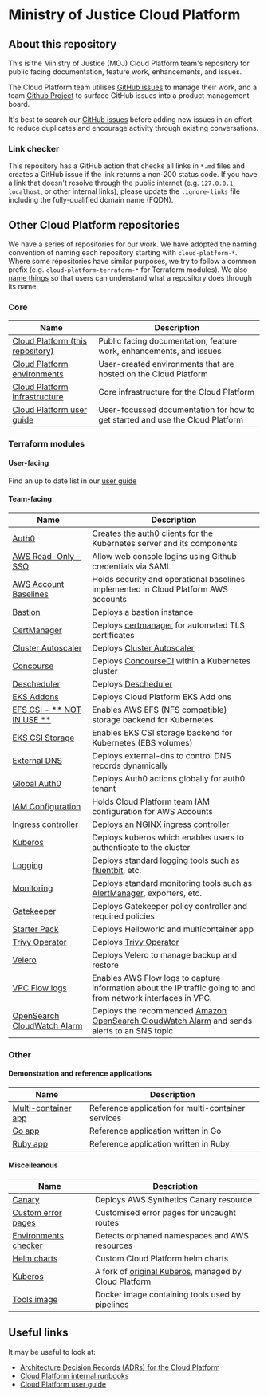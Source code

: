 # Ministry of Justice Cloud Platform

## About this repository

This is the Ministry of Justice (MOJ) Cloud Platform team's repository for public facing documentation, feature work, enhancements, and issues.

The Cloud Platform team utilises [GitHub issues](https://github.com/ministryofjustice/cloud-platform/issues) to manage their work, and a team [Github Project](https://github.com/orgs/ministryofjustice/projects/65) to surface GitHub issues into a product management board.

It's best to search our [GitHub issues](https://github.com/ministryofjustice/cloud-platform/issues) before adding new issues in an effort to reduce duplicates and encourage activity through existing conversations.

### Link checker

This repository has a GitHub action that checks all links in `*.md` files and creates a GitHub issue if the link returns a non-200 status code. If you have a link that doesn't resolve through the public internet (e.g. `127.0.0.1`, `localhost`, or other internal links), please update the `.ignore-links` file including the fully-qualified domain name (FQDN).

## Other Cloud Platform repositories

We have a series of repositories for our work. We have adopted the naming convention of naming each repository starting with `cloud-platform-*`. Where some repositories have similar purposes, we try to follow a common prefix (e.g. `cloud-platform-terraform-*` for Terraform modules). We also [name things](https://technical-guidance.service.justice.gov.uk/documentation/standards/naming-things.html#naming-things) so that users can understand what a repository does through its name.

### Core

| Name                                                                                                | Description                                                                   |
| --------------------------------------------------------------------------------------------------- | ----------------------------------------------------------------------------- |
| [Cloud Platform (this repository)](https://github.com/ministryofjustice/cloud-platform)             | Public facing documentation, feature work, enhancements, and issues           |
| [Cloud Platform environments](https://github.com/ministryofjustice/cloud-platform-environments)     | User-created environments that are hosted on the Cloud Platform               |
| [Cloud Platform infrastructure](https://github.com/ministryofjustice/cloud-platform-infrastructure) | Core infrastructure for the Cloud Platform                                    |
| [Cloud Platform user guide](https://github.com/ministryofjustice/cloud-platform-user-guide)         | User-focussed documentation for how to get started and use the Cloud Platform |

### Terraform modules

#### User-facing

Find an up to date list in our [user guide](https://user-guide.cloud-platform.service.justice.gov.uk/documentation/deploying-an-app/add-aws-resources.html#available-modules)

#### Team-facing

| Name                                                                                                                     | Description                                                                                                                                                                                |
| ------------------------------------------------------------------------------------------------------------------------ | ------------------------------------------------------------------------------------------------------------------------------------------------------------------------------------------ |
| [Auth0](https://github.com/ministryofjustice/cloud-platform-terraform-auth0)                                             | Creates the auth0 clients for the Kubernetes server and its components                                                                                                                     |
| [AWS Read-Only - SSO](https://github.com/ministryofjustice/cloud-platform-terraform-aws-sso)                             | Allow web console logins using Github credentials via SAML                                                                                                                                 |
| [AWS Account Baselines](https://github.com/ministryofjustice/cloud-platform-terraform-awsaccounts-baselines)             | Holds security and operational baselines implemented in Cloud Platform AWS accounts                                                                                                        |
| [Bastion](https://github.com/ministryofjustice/cloud-platform-terraform-bastion)                                         | Deploys a bastion instance                                                                                                                                                                 |
| [CertManager](https://github.com/ministryofjustice/cloud-platform-terraform-certmanager)                                 | Deploys [certmanager](https://cert-manager.io/docs/installation/) for automated TLS certificates                                                                                           |
| [Cluster Autoscaler](https://github.com/ministryofjustice/cloud-platform-terraform-cluster-autoscaler)                   | Deploys [Cluster Autoscaler](https://github.com/kubernetes/autoscaler/tree/master/cluster-autoscaler)                                                                                      |
| [Concourse](https://github.com/ministryofjustice/cloud-platform-terraform-concourse)                                     | Deploys [ConcourseCI](https://concourse-ci.org/) within a Kubernetes cluster                                                                                                               |
| [Descheduler](https://github.com/ministryofjustice/cloud-platform-terraform-descheduler)                                 | Deploys [Descheduler](https://github.com/kubernetes-sigs/descheduler#descheduler-for-kubernetes)                                                                                           |
| [EKS Addons](https://github.com/ministryofjustice/cloud-platform-terraform-eks-add-ons)                                  | Deploys Cloud Platform EKS Add ons                                                                                                                                                         |
| [EFS CSI - ** NOT IN USE **](https://github.com/ministryofjustice/cloud-platform-terraform-efs-csi)                      | Enables AWS EFS (NFS compatible) storage backend for Kubernetes                                                                                                                            |
| [EKS CSI Storage](https://github.com/ministryofjustice/cloud-platform-terraform-eks-csi)                                 | Enables EKS CSI storage backend for Kubernetes (EBS volumes)                                                                                                                               |
| [External DNS](https://github.com/ministryofjustice/cloud-platform-terraform-external-dns)                               | Deploys external-dns to control DNS records dynamically                                                                                                                                    |
| [Global Auth0](https://github.com/ministryofjustice/cloud-platform-terraform-global-resources-auth0)                     | Deploys Auth0 actions globally for auth0 tenant                                                                                                                                            |
| [IAM Configuration](https://github.com/ministryofjustice/cloud-platform-terraform-awsaccounts-iam)                       | Holds Cloud Platform team IAM configuration for AWS Accounts                                                                                                                               |
| [Ingress controller](https://github.com/ministryofjustice/cloud-platform-terraform-ingress-controller)                   | Deploys an [NGINX ingress controller](https://github.com/kubernetes/ingress-nginx)                                                                                                         |
| [Kuberos](https://github.com/ministryofjustice/cloud-platform-terraform-kuberos)                                         | Deploys kuberos which enables users to authenticate to the cluster                                                                                                                         |
| [Logging](https://github.com/ministryofjustice/cloud-platform-terraform-logging)                                         | Deploys standard logging tools such as [fluentbit](https://fluentbit.io/), etc.                                                                                                            |
| [Monitoring](https://github.com/ministryofjustice/cloud-platform-terraform-monitoring)                                   | Deploys standard monitoring tools such as [AlertManager](https://prometheus.io/docs/alerting/latest/alertmanager/), exporters, etc.                                                        |
| [Gatekeeper](https://github.com/ministryofjustice/cloud-platform-terraform-gatekeeper)                                   | Deploys Gatekeeper policy controller and required policies                                                                                                                                 |
| [Starter Pack](https://github.com/ministryofjustice/cloud-platform-terraform-starter-pack)                               | Deploys Helloworld and multicontainer app                                                                                                                                                  |
| [Trivy Operator](https://github.com/ministryofjustice/cloud-platform-terraform-trivy-operator)                           | Deploys [Trivy Operator](https://aquasecurity.github.io/trivy-operator/v0.1.5/operator/installation/helm/)                                                                                 |
| [Velero](https://github.com/ministryofjustice/cloud-platform-terraform-velero)                                           | Deploys Velero to manage backup and restore                                                                                                                                                |
| [VPC Flow logs](https://github.com/ministryofjustice/cloud-platform-terraform-flow-logs)                                 | Enables AWS Flow logs to capture information about the IP traffic going to and from network interfaces in VPC.                                                                             |
| [OpenSearch CloudWatch Alarm](https://github.com/ministryofjustice/cloud-platform-terraform-opensearch-cloudwatch-alarm) | Deploys the recommended [Amazon OpenSearch CloudWatch Alarm](https://docs.aws.amazon.com/opensearch-service/latest/developerguide/cloudwatch-alarms.html) and sends alerts to an SNS topic |

### Other

#### Demonstration and reference applications

| Name                                                                                                | Description                                        |
| --------------------------------------------------------------------------------------------------- | -------------------------------------------------- |
| [Multi-container app](https://github.com/ministryofjustice/cloud-platform-multi-container-demo-app) | Reference application for multi-container services |
| [Go app](https://github.com/ministryofjustice/cloud-platform-reference-app)                         | Reference application written in Go                |
| [Ruby app](https://github.com/ministryofjustice/cloud-platform-helloworld-ruby-app)                 | Reference application written in Ruby              |

#### Miscelleanous

| Name                                                                                             | Description                                                                              |
| ------------------------------------------------------------------------------------------------ | ---------------------------------------------------------------------------------------- |
| [Canary](https://github.com/ministryofjustice/cloud-platform-terraform-canary)                   | Deploys AWS Synthetics Canary resource                                                   |
| [Custom error pages](https://github.com/ministryofjustice/cloud-platform-custom-error-pages)     | Customised error pages for uncaught routes                                               |
| [Environments checker](https://github.com/ministryofjustice/cloud-platform-environments-checker) | Detects orphaned namespaces and AWS resources                                            |
| [Helm charts](https://github.com/ministryofjustice/cloud-platform-helm-charts)                   | Custom Cloud Platform helm charts                                                        |
| [Kuberos](https://github.com/ministryofjustice/cloud-platform-kuberos)                           | A fork of [original Kuberos](https://github.com/negz/kuberos), managed by Cloud Platform |
| [Tools image](https://github.com/ministryofjustice/cloud-platform-tools-image)                   | Docker image containing tools used by pipelines                                          |

## Useful links

It may be useful to look at:

- [Architecture Decision Records (ADRs) for the Cloud Platform](architecture-decision-record)
- [Cloud Platform internal runbooks](https://runbooks.cloud-platform.service.justice.gov.uk)
- [Cloud Platform user guide](https://user-guide.cloud-platform.service.justice.gov.uk)
